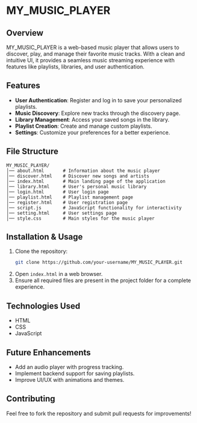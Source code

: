# MY_MUSIC_PLAYER

## Overview
MY_MUSIC_PLAYER is a web-based music player that allows users to discover, play, and manage their favorite music tracks. With a clean and intuitive UI, it provides a seamless music streaming experience with features like playlists, libraries, and user authentication.

## Features
- **User Authentication**: Register and log in to save your personalized playlists.
- **Music Discovery**: Explore new tracks through the discovery page.
- **Library Management**: Access your saved songs in the library.
- **Playlist Creation**: Create and manage custom playlists.
- **Settings**: Customize your preferences for a better experience.

## File Structure
```
MY_MUSIC_PLAYER/
│── about.html       # Information about the music player
│── discover.html    # Discover new songs and artists
│── index.html       # Main landing page of the application
│── library.html     # User's personal music library
│── login.html       # User login page
│── playlist.html    # Playlist management page
│── register.html    # User registration page
│── script.js        # JavaScript functionality for interactivity
│── setting.html     # User settings page
│── style.css        # Main styles for the music player
```

## Installation & Usage
1. Clone the repository:
   ```sh
   git clone https://github.com/your-username/MY_MUSIC_PLAYER.git
   ```
2. Open `index.html` in a web browser.
3. Ensure all required files are present in the project folder for a complete experience.

## Technologies Used
- HTML
- CSS
- JavaScript

## Future Enhancements
- Add an audio player with progress tracking.
- Implement backend support for saving playlists.
- Improve UI/UX with animations and themes.

## Contributing
Feel free to fork the repository and submit pull requests for improvements!


